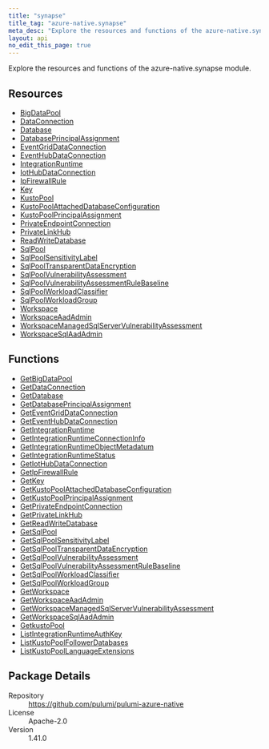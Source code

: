 ```yaml
---
title: "synapse"
title_tag: "azure-native.synapse"
meta_desc: "Explore the resources and functions of the azure-native.synapse module."
layout: api
no_edit_this_page: true
---
```


<!-- WARNING: this file was generated by Pulumi Docs Generator. -->
<!-- Do not edit by hand unless you're certain you know what you are doing! -->

Explore the resources and functions of the azure-native.synapse module.

<h2 id="resources">Resources</h2>
<ul class="api">
    <li><a href="bigdatapool" title="BigDataPool"><span class="api-symbol api-symbol--resource"></span>BigDataPool</a></li>
    <li><a href="dataconnection" title="DataConnection"><span class="api-symbol api-symbol--resource"></span>DataConnection</a></li>
    <li><a href="database" title="Database"><span class="api-symbol api-symbol--resource"></span>Database</a></li>
    <li><a href="databaseprincipalassignment" title="DatabasePrincipalAssignment"><span class="api-symbol api-symbol--resource"></span>DatabasePrincipalAssignment</a></li>
    <li><a href="eventgriddataconnection" title="EventGridDataConnection"><span class="api-symbol api-symbol--resource"></span>EventGridDataConnection</a></li>
    <li><a href="eventhubdataconnection" title="EventHubDataConnection"><span class="api-symbol api-symbol--resource"></span>EventHubDataConnection</a></li>
    <li><a href="integrationruntime" title="IntegrationRuntime"><span class="api-symbol api-symbol--resource"></span>IntegrationRuntime</a></li>
    <li><a href="iothubdataconnection" title="IotHubDataConnection"><span class="api-symbol api-symbol--resource"></span>IotHubDataConnection</a></li>
    <li><a href="ipfirewallrule" title="IpFirewallRule"><span class="api-symbol api-symbol--resource"></span>IpFirewallRule</a></li>
    <li><a href="key" title="Key"><span class="api-symbol api-symbol--resource"></span>Key</a></li>
    <li><a href="kustopool" title="KustoPool"><span class="api-symbol api-symbol--resource"></span>KustoPool</a></li>
    <li><a href="kustopoolattacheddatabaseconfiguration" title="KustoPoolAttachedDatabaseConfiguration"><span class="api-symbol api-symbol--resource"></span>KustoPoolAttachedDatabaseConfiguration</a></li>
    <li><a href="kustopoolprincipalassignment" title="KustoPoolPrincipalAssignment"><span class="api-symbol api-symbol--resource"></span>KustoPoolPrincipalAssignment</a></li>
    <li><a href="privateendpointconnection" title="PrivateEndpointConnection"><span class="api-symbol api-symbol--resource"></span>PrivateEndpointConnection</a></li>
    <li><a href="privatelinkhub" title="PrivateLinkHub"><span class="api-symbol api-symbol--resource"></span>PrivateLinkHub</a></li>
    <li><a href="readwritedatabase" title="ReadWriteDatabase"><span class="api-symbol api-symbol--resource"></span>ReadWriteDatabase</a></li>
    <li><a href="sqlpool" title="SqlPool"><span class="api-symbol api-symbol--resource"></span>SqlPool</a></li>
    <li><a href="sqlpoolsensitivitylabel" title="SqlPoolSensitivityLabel"><span class="api-symbol api-symbol--resource"></span>SqlPoolSensitivityLabel</a></li>
    <li><a href="sqlpooltransparentdataencryption" title="SqlPoolTransparentDataEncryption"><span class="api-symbol api-symbol--resource"></span>SqlPoolTransparentDataEncryption</a></li>
    <li><a href="sqlpoolvulnerabilityassessment" title="SqlPoolVulnerabilityAssessment"><span class="api-symbol api-symbol--resource"></span>SqlPoolVulnerabilityAssessment</a></li>
    <li><a href="sqlpoolvulnerabilityassessmentrulebaseline" title="SqlPoolVulnerabilityAssessmentRuleBaseline"><span class="api-symbol api-symbol--resource"></span>SqlPoolVulnerabilityAssessmentRuleBaseline</a></li>
    <li><a href="sqlpoolworkloadclassifier" title="SqlPoolWorkloadClassifier"><span class="api-symbol api-symbol--resource"></span>SqlPoolWorkloadClassifier</a></li>
    <li><a href="sqlpoolworkloadgroup" title="SqlPoolWorkloadGroup"><span class="api-symbol api-symbol--resource"></span>SqlPoolWorkloadGroup</a></li>
    <li><a href="workspace" title="Workspace"><span class="api-symbol api-symbol--resource"></span>Workspace</a></li>
    <li><a href="workspaceaadadmin" title="WorkspaceAadAdmin"><span class="api-symbol api-symbol--resource"></span>WorkspaceAadAdmin</a></li>
    <li><a href="workspacemanagedsqlservervulnerabilityassessment" title="WorkspaceManagedSqlServerVulnerabilityAssessment"><span class="api-symbol api-symbol--resource"></span>WorkspaceManagedSqlServerVulnerabilityAssessment</a></li>
    <li><a href="workspacesqlaadadmin" title="WorkspaceSqlAadAdmin"><span class="api-symbol api-symbol--resource"></span>WorkspaceSqlAadAdmin</a></li>
</ul>

<h2 id="functions">Functions</h2>
<ul class="api">
    <li><a href="getbigdatapool" title="GetBigDataPool"><span class="api-symbol api-symbol--function"></span>GetBigDataPool</a></li>
    <li><a href="getdataconnection" title="GetDataConnection"><span class="api-symbol api-symbol--function"></span>GetDataConnection</a></li>
    <li><a href="getdatabase" title="GetDatabase"><span class="api-symbol api-symbol--function"></span>GetDatabase</a></li>
    <li><a href="getdatabaseprincipalassignment" title="GetDatabasePrincipalAssignment"><span class="api-symbol api-symbol--function"></span>GetDatabasePrincipalAssignment</a></li>
    <li><a href="geteventgriddataconnection" title="GetEventGridDataConnection"><span class="api-symbol api-symbol--function"></span>GetEventGridDataConnection</a></li>
    <li><a href="geteventhubdataconnection" title="GetEventHubDataConnection"><span class="api-symbol api-symbol--function"></span>GetEventHubDataConnection</a></li>
    <li><a href="getintegrationruntime" title="GetIntegrationRuntime"><span class="api-symbol api-symbol--function"></span>GetIntegrationRuntime</a></li>
    <li><a href="getintegrationruntimeconnectioninfo" title="GetIntegrationRuntimeConnectionInfo"><span class="api-symbol api-symbol--function"></span>GetIntegrationRuntimeConnectionInfo</a></li>
    <li><a href="getintegrationruntimeobjectmetadatum" title="GetIntegrationRuntimeObjectMetadatum"><span class="api-symbol api-symbol--function"></span>GetIntegrationRuntimeObjectMetadatum</a></li>
    <li><a href="getintegrationruntimestatus" title="GetIntegrationRuntimeStatus"><span class="api-symbol api-symbol--function"></span>GetIntegrationRuntimeStatus</a></li>
    <li><a href="getiothubdataconnection" title="GetIotHubDataConnection"><span class="api-symbol api-symbol--function"></span>GetIotHubDataConnection</a></li>
    <li><a href="getipfirewallrule" title="GetIpFirewallRule"><span class="api-symbol api-symbol--function"></span>GetIpFirewallRule</a></li>
    <li><a href="getkey" title="GetKey"><span class="api-symbol api-symbol--function"></span>GetKey</a></li>
    <li><a href="getkustopoolattacheddatabaseconfiguration" title="GetKustoPoolAttachedDatabaseConfiguration"><span class="api-symbol api-symbol--function"></span>GetKustoPoolAttachedDatabaseConfiguration</a></li>
    <li><a href="getkustopoolprincipalassignment" title="GetKustoPoolPrincipalAssignment"><span class="api-symbol api-symbol--function"></span>GetKustoPoolPrincipalAssignment</a></li>
    <li><a href="getprivateendpointconnection" title="GetPrivateEndpointConnection"><span class="api-symbol api-symbol--function"></span>GetPrivateEndpointConnection</a></li>
    <li><a href="getprivatelinkhub" title="GetPrivateLinkHub"><span class="api-symbol api-symbol--function"></span>GetPrivateLinkHub</a></li>
    <li><a href="getreadwritedatabase" title="GetReadWriteDatabase"><span class="api-symbol api-symbol--function"></span>GetReadWriteDatabase</a></li>
    <li><a href="getsqlpool" title="GetSqlPool"><span class="api-symbol api-symbol--function"></span>GetSqlPool</a></li>
    <li><a href="getsqlpoolsensitivitylabel" title="GetSqlPoolSensitivityLabel"><span class="api-symbol api-symbol--function"></span>GetSqlPoolSensitivityLabel</a></li>
    <li><a href="getsqlpooltransparentdataencryption" title="GetSqlPoolTransparentDataEncryption"><span class="api-symbol api-symbol--function"></span>GetSqlPoolTransparentDataEncryption</a></li>
    <li><a href="getsqlpoolvulnerabilityassessment" title="GetSqlPoolVulnerabilityAssessment"><span class="api-symbol api-symbol--function"></span>GetSqlPoolVulnerabilityAssessment</a></li>
    <li><a href="getsqlpoolvulnerabilityassessmentrulebaseline" title="GetSqlPoolVulnerabilityAssessmentRuleBaseline"><span class="api-symbol api-symbol--function"></span>GetSqlPoolVulnerabilityAssessmentRuleBaseline</a></li>
    <li><a href="getsqlpoolworkloadclassifier" title="GetSqlPoolWorkloadClassifier"><span class="api-symbol api-symbol--function"></span>GetSqlPoolWorkloadClassifier</a></li>
    <li><a href="getsqlpoolworkloadgroup" title="GetSqlPoolWorkloadGroup"><span class="api-symbol api-symbol--function"></span>GetSqlPoolWorkloadGroup</a></li>
    <li><a href="getworkspace" title="GetWorkspace"><span class="api-symbol api-symbol--function"></span>GetWorkspace</a></li>
    <li><a href="getworkspaceaadadmin" title="GetWorkspaceAadAdmin"><span class="api-symbol api-symbol--function"></span>GetWorkspaceAadAdmin</a></li>
    <li><a href="getworkspacemanagedsqlservervulnerabilityassessment" title="GetWorkspaceManagedSqlServerVulnerabilityAssessment"><span class="api-symbol api-symbol--function"></span>GetWorkspaceManagedSqlServerVulnerabilityAssessment</a></li>
    <li><a href="getworkspacesqlaadadmin" title="GetWorkspaceSqlAadAdmin"><span class="api-symbol api-symbol--function"></span>GetWorkspaceSqlAadAdmin</a></li>
    <li><a href="getkustopool" title="GetkustoPool"><span class="api-symbol api-symbol--function"></span>GetkustoPool</a></li>
    <li><a href="listintegrationruntimeauthkey" title="ListIntegrationRuntimeAuthKey"><span class="api-symbol api-symbol--function"></span>ListIntegrationRuntimeAuthKey</a></li>
    <li><a href="listkustopoolfollowerdatabases" title="ListKustoPoolFollowerDatabases"><span class="api-symbol api-symbol--function"></span>ListKustoPoolFollowerDatabases</a></li>
    <li><a href="listkustopoollanguageextensions" title="ListKustoPoolLanguageExtensions"><span class="api-symbol api-symbol--function"></span>ListKustoPoolLanguageExtensions</a></li>
</ul>

<h2 id="package-details">Package Details</h2>
<dl class="package-details">
	<dt>Repository</dt>
	<dd><a href="https://github.com/pulumi/pulumi-azure-native">https://github.com/pulumi/pulumi-azure-native</a></dd>
	<dt>License</dt>
	<dd>Apache-2.0</dd>
	<dt>Version</dt>
	<dd>1.41.0</dd>
</dl>

